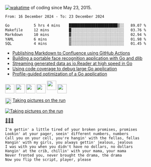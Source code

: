 [![wakatime](https://wakatime.com/badge/user/d4d32a01-9dcc-43f3-96a3-fe3be55e75fd.svg)](https://wakatime.com/@d4d32a01-9dcc-43f3-96a3-fe3be55e75fd) of coding since May 23, 2015.

<!--START_SECTION:waka-->

```txt
From: 16 December 2024 - To: 23 December 2024

Go           5 hrs 4 mins    ██████████████████████▒░░   89.07 %
Makefile     12 mins         █░░░░░░░░░░░░░░░░░░░░░░░░   03.76 %
Markdown     10 mins         ▓░░░░░░░░░░░░░░░░░░░░░░░░   02.94 %
YAML         6 mins          ▒░░░░░░░░░░░░░░░░░░░░░░░░   01.98 %
SQL          4 mins          ▒░░░░░░░░░░░░░░░░░░░░░░░░   01.45 %
```

<!--END_SECTION:waka-->

<!-- BLOG-POST-LIST:START -->
- [Publishing Markdown to Confluence using GitHub Actions](https://dev.to/vearutop/publishing-markdown-to-confluence-using-github-actions-1k4g)
- [Building a portable face recognition application with Go and dlib](https://dev.to/vearutop/building-a-portable-face-recognition-application-with-go-and-dlib-12p1)
- [Streaming generated data as io.Reader at high speed in Go](https://dev.to/vearutop/passing-generated-data-as-ioreader-at-high-speed-in-go-248k)
- [Using code coverage to debug large Go application](https://dev.to/vearutop/using-code-coverage-to-debug-large-go-application-1gkf)
- [Profile-guided optimization of a Go application](https://dev.to/vearutop/profile-guided-optimization-of-a-go-application-l49)
<!-- BLOG-POST-LIST:END -->

<a href="https://linkedin.com/in/vearutop"><img align="center" src="https://cdn.jsdelivr.net/npm/simple-icons@3.0.1/icons/linkedin.svg" height="30" width="30" /></a>
<a href="https://stackoverflow.com/users/329463/vearutop" target="blank"><img align="center" src="https://cdn.jsdelivr.net/npm/simple-icons@3.0.1/icons/stackoverflow.svg" height="30" width="30" /></a>
<a href="https://www.instagram.com/vearutop/"><img align="center" src="https://cdn.jsdelivr.net/npm/simple-icons@3.0.1/icons/instagram.svg" height="30" width="30" /></a>
<a href="https://www.strava.com/athletes/vearutop"><img align="center" src="https://cdn.jsdelivr.net/npm/simple-icons@3.0.1/icons/strava.svg" height="30" width="30" /></a>
<a href="https://t.me/vearutop"><img src="https://cdn.jsdelivr.net/npm/simple-icons@3.0.1/icons/telegram.svg" height="30" width="30" /></a>
<a href="https://open.spotify.com/user/64qnm5l28ads3uaxlbs8nk4dh"><img align="center" src="https://cdn.jsdelivr.net/npm/simple-icons@3.0.1/icons/spotify.svg" height="30" width="30" /></a>


<img align="center" src="https://vearutop.p1cs.art/static/favicon.png" height="20" width="20" /> [Taking pictures on the run](https://vearutop.p1cs.art/)

[![Taking pictures on the run](https://github.com/vearutop/vearutop/assets/1381436/9e06b4de-e2cb-42ea-a844-bf7c07a88060)](https://vearutop.p1cs.art/)


[🎵🎶🎶](https://open.spotify.com/track/0y6CoVW1ZSBqRmPbyfhFQs?si=7fac86c8601042b2)
```
I'm gettin' a little tired of your broken promises, promises
Lookin' at your pager, seein' different numbers, numbers
Call you on your cell, you're hangin' with the fellas, fellas
Hangin' with my girls, you always gettin' jealous, jealous
I was with you when you didn't have no dollars, no dollars
Hangin' at the crib, chillin' with your mama, your mama
Never fronted you, never brought the drama, the drama
Now you flip the script, player, please
```
